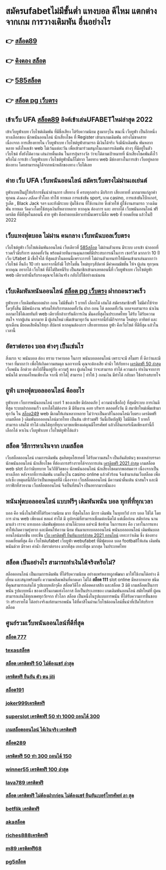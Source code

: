 # สมัครufabetไม่มีขั้นต่ำ แทงบอล  ดีไหม แตกต่างจากเกม การวางเดิมพัน อื่นอย่างไร

## 👉 [สล็อต89](https://www.ufaeat.com/ทางเข้ายูฟ่าเบท-ufabet/)
## 👉 [คิงคอง สล็อต](https://www.ufaeat.com/credit-free-50/)
## 👉 [585สล็อต](https://www.ufaeat.com/register/)
## 👉 [สล็อต pg เว็บตรง](https://www.ufaeat.com/)

## เข้าเว็บ UFA [สล็อต89](https://www.ufaeat.com/credit-free-50/) ลิงค์เข้าเล่นUFABETใหม่ล่าสุด 2022 

เข้าเว็บยูฟ่าเบท  เว็บไซต์เดิมพัน  ที่มีชื่อเสียง  ได้รับความนิยม สูงมากๆใน ขณะนี้  เว็บยูฟ่า  เป็นอีกหนึ่งทางเลือกของ นักพนันออนไลน์ นักเสี่ยงโชค ที่ Register เข้ามาเกมเดิมพัน อย่างไม่ขาดสาย เนื่องจาก การเสี่ยงทายใน เว็บยูฟ่าเบท เว็บไซต์ยูฟ่าสามารถ มีเงินได้จริง จึงมีนักเดิมพัน พันหลากหลาย  หลั่งไหลเข้า web ไม่เว้นแต่ละวัน เพื่อเข้ามาร่วมสนุกในเกมการเดิมพัน ต่างๆ ที่มีอยู่ในตัวเว็บไซต์  ทั้งยังได้ความ เล่นง่ายตื่นเต้น ในการลุ้นรางวัล ว่าจะได้ตามเป้าหมายที่ นักเสี่ยงโชคพันตั้งไว้หรือไม่ การเข้า เว็บยูฟ่าเบท เว็บไซต์ยูฟ่านั้นก็ไม่ยาก  โดยทาง web มีช่องทางในการเข้า เว็บอยู่หลายช่องทาง โดยสามารถดูได้จากหน้าหลักของทาง เว็บได้เลย


## ค่าย เว็บ UFA เว็บพนันออนไลน์   สมัครเว็บตรงไม่ผ่านเอเย่นต์   

ยูฟ่าเบทเป็นผู้ให้บริการชั้นนำด้านการ เสี่ยทาง ที่ ครบทุกอย่าง มีบริการ เสี่ยงทายที่ มากมายแก่ลูกค้า ทุกคน *คิงคอง สล็อต* ทั่วโลก  ทำให้  ทายผล การแข่งขัน sport, เกม casino, การแข่งขันโป๊กเกอร์, รูเล็ต ,  Black Jack ฯลฯ และยังมีระบบ  ปุ่มใช้งาน ที่ใช้งานง่าย ซึ่งช่วยให้ ผู้ใช้งานสามารถ วางเดิมพัน ทายผล วัดดวงโดยใช้สกุลเงินที่หลากหลาย  หากคุณ ต้องการ  และ  อยากได้   เว็บพนันออนไลน์ ฟรีเครดิต  ที่ดีที่สุดในตอนนี้ ค่าย  ยูฟ่า คือคำตอบเดียวเท่านั้นเพราะนี้คือ web ที่  ยอดเยี่ยม แล้วในปี 2022

##  เว็บแทงฟุตบอล  ไม่ผ่าน คนกลาง  เว็บพนันบอลเว็บตรง 

 เว็บไซต์ยูฟ่า เว็บไซต์เดิมพันออนไลน์  เว็บเดียวที่ [585สล็อต](https://www.ufaeat.com/) ไม่ผ่านตัวแทน มีระบบ  เอาเข้า  นำออกที่รวดเร็วมีบริการ  ตลอดทั้งวัน พร้อมด้วยทีมงานคุณภาพที่มีประสบการณ์ในการ เซอร์วิส  มากกว่า  10 ปี เว็บ Ufabet มี  เชื่อใจได้  ที่สุดแล้วในตอนนี้เพราะการที่ ไม่ผ่านตัวแทนทำให้มีคนเข้ามาเล่นมากกว่าเว็บไซต์ อื่นถึง 10 เท่า นอกจากนี้ยังมี โปรโมชั่น ใหม่ทุกๆสัปดาห์ มีค่าคอมมิชชั่น ให้จ ผู้เล่น ทุกๆคน หากคุณ อยากได้  เว็บไซต์ ที่ดีไม่ปิดหนีรีบ เป็นสมาชิกเข้ามาเลยตอนนี้ที่ เว็บยูฟ่าเบท เว็บไซต์ยูฟ่า web เดียวเท่านั้นรับรองคุณจะได้เงินจริง กลับไปใช้อย่างแน่นอน 

##  เว็บเดิมพันพนันออนไลน์ [สล็อต pg เว็บตรง](https://www.ufaeat.com/)  ฝากถอนรวดเร็ว 

ยูฟ่าเบท  เว็บเดิมพันบอลฝาก  ถอน ไม่มีขั้นต่ำ   1 บาทก็ เลือกได้ เล่นได้ สมัครสมาชิกฟรี ไม่มีค่าใช้จ่ายใดๆทั้งสิ้น มีมีพนักงาน พร้อมให้บริการตลอดทั้งวัน ฝาก  ถอน ได้ ตลอดทั้งวัน  บอลจบสามารถ  นำเงินออกมาใช้ได้เลยทันที  web เดียวที่กล้าการันตีการเงิน มั่นคงที่สุดในประเทศไทย ได้รับ ได้รับความสนใจ จากผู้เล่น มากมาย  มี ผู้เล่นใหม่  เพิ่มเข้ามาทุกวัน นอกจากนี้ยังมีกิจกรรม ใหม่ทุก อาทิตย์ และทุกเดือน มียอดเสียคืนให้ทุก สัปดาห์   หากคุณต้องการ เสี่ยงทายบอล  ยูฟ่า คือเว็บไซต์ ที่ดีที่สุด แล้วในเวลานี้ 

##  อัตราต่อรอง บอล ต่างๆ  เป็นเช่นไร

 สิ่งแรก จะ พนันบอล ต้อง  ทราบ ราคาบอล  ในการ พนันบอลออนไลน์  เพราะจะมี สโมสร ที่ ดีกว่าและมีราคา ที่มากกว่า เพื่อให้เกิดความสมดุล  นอกจากนี้  คุณจะต้องเสีย ค่าน้ำ  ให้กับทาง [เครดิตฟรี 50 ล่าสุด](https://www.ufaeat.com/ทางเข้ายูฟ่าเบท-ufabet/)  เว็บพนัน อีกด้วย ต่อไปก็ขึ้นอยู่กับ ความรู้ ของ ผู้เล่นใหม่  ว่าจะสามารถ ทำได้ ความเก่ง ทำเงินจากการ  พนันได้ มากแค่ไหนเพียงใด  จากนี้ ทำได้| สามารถ | ทำให้ } ถอนเงิน   มีทำได้  กลับมา  ใช้อย่างสบายใจ

##  ยูฟ่า  แทงฟุตบอลออนไลน์ คืออะไร 

ยูฟ่าเบท  เว็บการพนันออนไลน์ เบอร์ 1 ของเอเชีย มีปลอดภัย | ความน่าเชื่อถือ} ที่สุดมีระบบ การเงินดีที่สุด ระบบฝากถอนเร็ว  แทงได้ไม่ต้องรอ มี มีทีมงาน คอย บริหาร ตลอดทั้งวัน  มี สมาชิกใหม่เพิ่มเข้ามาทุกวัน ใน [สล็อต249](https://www.ufaeat.com/regis-ufabet-master-free/) web มีเกมให้เล่นหลากหลาย ไม่ว่าจะเป็นคาสิโนออนไลน์เว็บตรง เครดิตฟรีเกมสล็อต  } เดิมพันบอลออนไลน์มวยไทย เป็นต้น  เข้าร่วมฟรี วันนี้เปิดบัญชี} ไม่มีลิมิต 1 บาทก็สามารถ เล่นได้  ทำได้ เล่นได้ทุกที่ทุกเวลาขอเพียงแค่คุณมีโทรศัพท์ แล้วก็อินเทอร์เน็ตเพียงเท่านี้ก็ เลือกได้ หาเงิน เว็บยูฟ่าเบท เว็บไซต์ยูฟ่าได้แล้ว


##  สล็อต วิธีการหาเงินจาก เกมสล็อต

 เว็บสล็อตออนไลน์  เกมการเดิมพัน สุดฮิตยุคไฮเทคที่  ได้รับความสนใจ เป็นอันดับต้นๆ ของเหล่าบรรดา นักพนันออนไลน์ นักเสี่ยงโชค ที่ต้องการสร้างรายได้จากการเล่น [เครดิตฟรี 2021 ล่าสุด](https://www.ufaeat.com/register/) เกมสล็อต  web slot ถือว่ามีบทบาท ในวิถีชีวิตของ นักพนันออนไลน์ นักเสี่ยงโชคมากพอสมควร เนื่องจากเป็นทางเลือก หลังจากที่การเดิมพัน เกมอื่นๆใน casino online   แล้วหัวร้อน  จึงเข้ามาเล่นเว็บสล็อต เพื่อแก้เซ็ง เหตุผลนี้ก็ถือว่าเป็นเหตุผลที่ดี เนื่องจาก เว็บสล็อตออนไลน์  มีความน่าตื่นเต้น น่าสนใจ และมีกราฟิกที่สวยงาม  เว็บสล็อตออนไลน์ จึงเป็นที่สนใจ เป็นอยากมากนั่นเอง


##  พนันฟุตบอลออนไลน์  แบบฟรีๆ  เดิมพันพนัน บอล ทุกที่ที่ทุกเวลา

 บอล  คือ หนึ่งในกีฬาที่ได้รับความนิยม มาก ที่สุดในโลก มีการ เดิมพัน ในทุกทวีป การ บอล  ใช้ได้ โดยการ ผ่าน  web  เพียงแค่ ขอแค่ ทำได้ มี อุปกรณ์ที่สามารถเชื่อมต่อเน็ตได้ แต่เมื่อก่อน สมัยก่อน นานมาแล้ว เราจะ แทงบอล เดิมพันฟุตบอล  ผ่านโต๊ะบอล แต่จะมี ข้อห้าม ในการแทง  คือ เวลาในการแทง  ทำให้เกิดความยุ่งยาก และมีคนให้ความ นิยม หันมาแทงบอลออนไลน์ พนันบอลออนไลน์ เดิมพันบอลออนไลน์มากขึ้น เยอะขึ้น [เว็บ เครดิตฟรี ยืนยันเบอร์ล่าสุด 2021 ออนไลน์](https://www.ufaeat.com/ufabet-master-login/) เยอะกว่าเดิม ซึ่ง ช่องทาง  ยอดเยี่ยมที่สุด  คือ เว็บไซต์ufabet เว็บยูฟ่า webufabet ที่มีฟุตบอล บอล footballให้เล่น เดิมพัน พนันด้วย มีราคา ค่าน้ำ อัตราต่อรอง มากที่สุด เยอะที่สุด มากสุด ในประเทศไทย



## สล็อต  เป็นอย่างไร สามารถทำเงินได้จริงหรือไม่?

 สล็อตออนไลน์  เป็นเกมการเดิมพัน ที่ได้รับความนิยม อย่างแพร่หลายถูกพัฒนา  มาให้ใช้งานได้อย่าง ดีเยี่ยม  และสนุกพร้อมทั้ง  ความเพลิดเพลินที่คาดเดา  ไม่ได้ **สล็อต 111**  slot online มีหลากหลาย ชนิด ที่คุณสามารถเล่นได้ รูปแบบหลักๆคือ  สล็อตวิดีโอ สล็อตคลาสสิก และสล็อต 3 มิติ เกมสล็อตเป็นการพนัน  รูปแบบหนึ่ง ของคาสิโนเกมแห่งโอกาส ถือเป็นประเภทของ เกมเดิมพันออนไลน์  สมัยใหม่ที่ ผู้คน สามารถเล่นได้ทุกเพศทุกวัยจาก ทั่วโลก   สล็อต  เป็นหนึ่งในรูปแบบการพนัน ที่ได้รับความการชื่นชอบ  ว่า  สร้างรายได้  ได้อย่างจริงแท้สามารถพนัน ได้ที่คาสิโนผ่านเว็บไซต์ออนไลน์ชั้นนำที่เปิดให้บริการ สล็อต 


## ศูนย์รวมเว็บพนันออนไลน์ที่ดีที่สุด

### [สล็อต 777](https://atom.io/themes/UFAEAT%20ทางเข้า%20เว็บตรง%20UFABET%20pg%20betflix%20เครดิตฟรี%2050%20008%20สล็อต%20สมัครฟรี%20ฟรีเครดิต%20100%)
### [texasสล็อต](https://atom.io/themes/UFAEAT%20ทางเข้า%20เว็บตรง%20UFABET%20ae%20slot%20เครดิตฟรี%2050%20008%20สล็อต%20สมัครฟรี%20ฟรีเครดิต%20100%)
### [สล็อต เครดิตฟรี 50 ไม่ต้องแชร์ ล่าสุด](https://atom.io/themes/UFAEAT%20ทางเข้า%20เว็บตรง%20UFABET%20betflix%20pg%20เครดิตฟรี%20008%20สล็อต%20สมัครฟรี%20ฟรีเครดิต%20100%)
### [เครดิตฟรี ยืนยัน ตัว ตน jili](https://atom.io/themes/UFAEAT%20ทางเข้า%20เว็บตรง%20UFABET%20สล็อต1688วอเลท%20008%20สล็อต%20สมัครฟรี%20ฟรีเครดิต%20100%)
### [สล็อต191](https://atom.io/themes/UFAEAT%20ทางเข้า%20เว็บตรง%20UFABET%20สมัคร%20ufabet%20คาสิโนเว็บตรง%20008%20สล็อต%20สมัครฟรี%20ฟรีเครดิต%20100%)
### [joker999เครดิตฟรี](https://atom.io/themes/UFAEAT%20ทางเข้า%20เว็บตรง%20UFABET%20pg888thเครดิตฟรี30%20008%20สล็อต%20สมัครฟรี%20ฟรีเครดิต%20100%)
### [superslot เครดิตฟรี 50 ทำ 1000 ถอนได้ 300](https://atom.io/themes/UFAEAT%20ทางเข้า%20เว็บตรง%20UFABET%20pxj%20เครดิตฟรี%20008%20สล็อต%20สมัครฟรี%20ฟรีเครดิต%20100%)
### [เกมสล็อตออนไลน์ ได้เงินจริง เครดิตฟรี](https://atom.io/themes/UFAEAT%20ทางเข้า%20เว็บตรง%20UFABET%20pgเครดิตฟรี%20008%20สล็อต%20สมัครฟรี%20ฟรีเครดิต%20100%)
### [สล็อต289](https://atom.io/themes/UFAEAT%20ทางเข้า%20เว็บตรง%20UFABET%20pg%20betflix%20เครดิตฟรี%2050%20008%20สล็อต%20สมัครฟรี%20ฟรีเครดิต%20100%)
### [เครดิตฟรี 50 ทำ 300 ถอนได้ 150](https://atom.io/themes/UFAEAT%20ทางเข้า%20เว็บตรง%20UFABET%20666%20สล็อต%20เครดิตฟรี%20008%20สล็อต%20สมัครฟรี%20ฟรีเครดิต%20100%)
### [winner55 เครดิตฟรี 100 ล่าสุด](https://atom.io/themes/UFAEAT%20ทางเข้า%20เว็บตรง%20UFABET%208x%20bet%20เครดิตฟรี%20008%20สล็อต%20สมัครฟรี%20ฟรีเครดิต%20100%)
### [lava789 เครดิตฟรี](https://atom.io/themes/UFAEAT%20ทางเข้า%20เว็บตรง%20UFABET%20lucabet%20เครดิตฟรี%20008%20สล็อต%20สมัครฟรี%20ฟรีเครดิต%20100%)
### [สล็อต เครดิตฟรี ไม่ต้องฝากก่อน ไม่ต้องแชร์ ยืนยันเบอร์โทรศัพท์ ลา สุด](https://atom.io/themes/UFAEAT%20ทางเข้า%20เว็บตรง%20UFABET%20สล็อต%20วอลเล็ต%20008%20สล็อต%20สมัครฟรี%20ฟรีเครดิต%20100%)
### [betflik เครดิตฟรี](https://atom.io/themes/UFAEAT%20ทางเข้า%20เว็บตรง%20UFABET%20superslot%20เครดิตฟรี%2050%20รับ%20otp%20008%20สล็อต%20สมัครฟรี%20ฟรีเครดิต%20100%)
### [akaสล็อต](https://atom.io/themes/UFAEAT%20ทางเข้า%20เว็บตรง%20UFABET%20สล็อต123%20joker%20008%20สล็อต%20สมัครฟรี%20ฟรีเครดิต%20100%)
### [riches888เครดิตฟรี](https://atom.io/themes/UFAEAT%20ทางเข้า%20เว็บตรง%20UFABET%20สล็อต1688เครดิตฟรี50%20008%20สล็อต%20สมัครฟรี%20ฟรีเครดิต%20100%)
### [m89 เครดิตฟรี68](https://atom.io/themes/UFAEAT%20ทางเข้า%20เว็บตรง%20UFABET%20juad88%20เครดิตฟรี%20008%20สล็อต%20สมัครฟรี%20ฟรีเครดิต%20100%)
### [pg5สล็อต](https://atom.io/themes/UFAEAT%20ทางเข้า%20เว็บตรง%20UFABET%20ambbet%2088เครดิตฟรี%20008%20สล็อต%20สมัครฟรี%20ฟรีเครดิต%20100%)